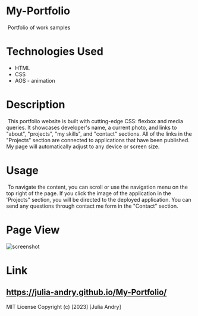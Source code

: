 # My-Portfolio
​
Portfolio of work samples
​
# Technologies Used

* HTML
* CSS
* AOS - animation
  
# Description 
​
This portfolio website is built with cutting-edge CSS: flexbox and media queries. It showcases developer's name, a current photo, and links to "about", "projects", "my skills", and "contact" sections. All of the links in the "Projects" section are connected to applications that have been published. My page will automatically adjust to any device or screen size.

# Usage 
​
To navigate the content, you can scroll or use the navigation menu on the top right of the page. If you click the image of the application in the 'Projects" section, you will be directed to the deployed application. You can send any questions through contact me form in the "Contact" section.

# Page View
![screenshot](https://github.com/julia-andry/My-Portfolio/assets/135476911/3c020674-0e09-43c6-b6d9-f11758b7f0fa)


# Link
https://julia-andry.github.io/My-Portfolio/
---
MIT License
Copyright (c) [2023] [Julia Andry]
